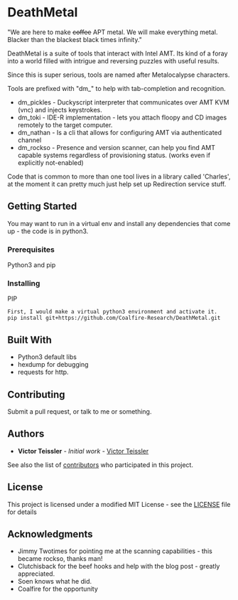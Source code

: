 # DeathMetal

"We are here to make ~~coffee~~ APT metal. We will make everything metal. Blacker than the blackest black times infinity."

DeathMetal is a suite of tools that interact with Intel AMT. Its kind of a foray into a world filled with intrigue and reversing puzzles with useful results.

Since this is super serious, tools are named after Metalocalypse characters.

Tools are prefixed with "dm_" to help with tab-completion and recognition.
* dm_pickles - Duckyscript interpreter that communicates over AMT KVM (vnc) and injects keystrokes. 
* dm_toki    - IDE-R implementation - lets you attach floopy and CD images remotely to the target computer.
* dm_nathan  - Is a cli that allows for configuring AMT via authenticated channel
* dm_rockso  - Presence and version scanner, can help you find AMT capable systems regardless of provisioning status. (works even if explicitly not-enabled)

Code that is common to more than one tool lives in a library called 'Charles', at the moment it can pretty much just help set up Redirection service stuff.

## Getting Started

You may want to run in a virtual env and install any dependencies that come up - the code is in python3.

### Prerequisites

Python3 and pip

### Installing

PIP

```
First, I would make a virtual python3 environment and activate it.
pip install git+https://github.com/Coalfire-Research/DeathMetal.git
```

## Built With
* Python3 default libs
* hexdump for debugging
* requests for http.

## Contributing
Submit a pull request, or talk to me or something.

## Authors

* **Victor Teissler** - *Initial work* - [Victor Teissler](https://github.com/Victor-Teissler)

See also the list of [contributors](https://github.com/Coalfire-Research/DeathMetal/contributors) who participated in this project.

## License

This project is licensed under a modified MIT License - see the [LICENSE](LICENSE) file for details

## Acknowledgments

* Jimmy Twotimes for pointing me at the scanning capabilities - this became rockso, thanks man!
* Clutchisback for the beef hooks and help with the blog post - greatly appreciated.
* Soen knows what he did.
* Coalfire for the opportunity
